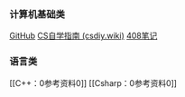 ### 计算机基础类
[GitHub](https://github.com/)
[CS自学指南 (csdiy.wiki)](https://csdiy.wiki/%E8%AE%A1%E7%AE%97%E6%9C%BA%E7%BD%91%E7%BB%9C/topdown/)
[408笔记](https://onedrive.live.com/view.aspx?resid=69F279069FCB42FA!107&wdorigin=704)

### 语言类
[[C++：0参考资料0]]
[[Csharp：0参考资料0]]
